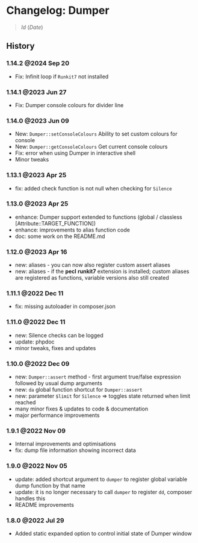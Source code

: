 # Changelog: Dumper

> $Id$ ($Date$)

## History

### 1.14.2 @2024 Sep 20

 - Fix: Infinit loop if `Runkit7` not installed

### 1.14.1 @2023 Jun 27

 - Fix: Dumper console colours for divider line

### 1.14.0 @2023 Jun 09

 - New: `Dumper::setConsoleColours` Ability to set custom colours for console
 - New: `Dumper::getConsoleColours` Get current console colours
 - Fix: error when using Dumper in interactive shell
 - Minor tweaks

### 1.13.1 @2023 Apr 25

 - fix: added check function is not null when checking for `Silence`

### 1.13.0 @2023 Apr 25

 - enhance: Dumper support extended to functions (global / classless [Attribute::TARGET_FUNCTION])
 - enhance: improvements to alias function code
 - doc: some work on the README.md

### 1.12.0 @2023 Apr 16

 - new: aliases - you can now also register custom assert aliases
 - new: aliases - if the **pecl** **runkit7** extension is installed; custom aliases are registered as functions, variable versions also still created

### 1.11.1 @2022 Dec 11

 - fix: missing autoloader in composer.json

### 1.11.0 @2022 Dec 11

 - new: Silence checks can be logged
 - update: phpdoc
 - minor tweaks, fixes and updates

### 1.10.0 @2022 Dec 09

 - new: `Dumper::assert` method - first argument true/false expression followed by usual dump arguments
 - new: `da` global function shortcut for `Dumper::assert`
 - new: parameter `$limit` for `Silence` => toggles state returned when limit reached
 - many minor fixes & updates to code & documentation
 - major performance improvements

### 1.9.1 @2022 Nov 09

 - Internal improvements and optimisations
 - fix: dump file information showing incorrect data

### 1.9.0 @2022 Nov 05

 - update: added shortcut argument to `dumper` to register global variable dump function by that name
 - update: it is no longer necessary to call `dumper` to register `dd`, composer handles this
 - README improvements

### 1.8.0 @2022 Jul 29

 - Added static expanded option to control initial state of Dumper window

